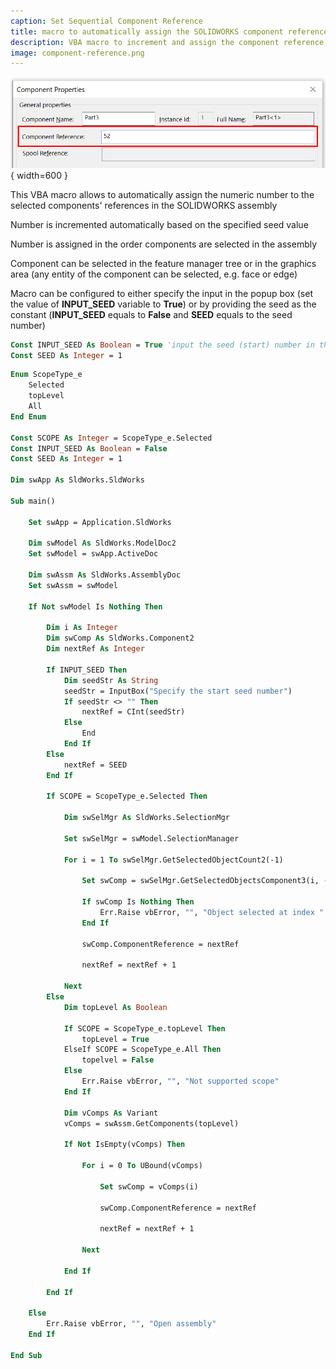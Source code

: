 ```yaml
---
caption: Set Sequential Component Reference
title: macro to automatically assign the SOLIDWORKS component references in a sequential order
description: VBA macro to increment and assign the component reference in sequential order for the selected components based on the seed number
image: component-reference.png
---
```

![Component Reference](component-reference.png){ width=600 }

This VBA macro allows to automatically assign the numeric number to the selected components' references in the SOLIDWORKS assembly

Number is incremented automatically based on the specified seed value

Number is assigned in the order components are selected in the assembly

Component can be selected in the feature manager tree or in the graphics area (any entity of the component can be selected, e.g. face or edge)

Macro can be configured to either specify the input in the popup box (set the value of **INPUT_SEED** variable to **True**) or by providing the seed as the constant (**INPUT_SEED** equals to **False** and **SEED** equals to the seed number)

~~~ vb
Const INPUT_SEED As Boolean = True 'input the seed (start) number in the input box upon running the macro
Const SEED As Integer = 1
~~~

~~~ vb
Enum ScopeType_e
    Selected
    topLevel
    All
End Enum

Const SCOPE As Integer = ScopeType_e.Selected
Const INPUT_SEED As Boolean = False
Const SEED As Integer = 1

Dim swApp As SldWorks.SldWorks

Sub main()

    Set swApp = Application.SldWorks
        
    Dim swModel As SldWorks.ModelDoc2
    Set swModel = swApp.ActiveDoc
    
    Dim swAssm As SldWorks.AssemblyDoc
    Set swAssm = swModel
    
    If Not swModel Is Nothing Then
        
        Dim i As Integer
        Dim swComp As SldWorks.Component2
        Dim nextRef As Integer
        
        If INPUT_SEED Then
            Dim seedStr As String
            seedStr = InputBox("Specify the start seed number")
            If seedStr <> "" Then
                nextRef = CInt(seedStr)
            Else
                End
            End If
        Else
            nextRef = SEED
        End If
        
        If SCOPE = ScopeType_e.Selected Then
        
            Dim swSelMgr As SldWorks.SelectionMgr
        
            Set swSelMgr = swModel.SelectionManager
            
            For i = 1 To swSelMgr.GetSelectedObjectCount2(-1)
            
                Set swComp = swSelMgr.GetSelectedObjectsComponent3(i, -1)
                
                If swComp Is Nothing Then
                    Err.Raise vbError, "", "Object selected at index " & i & " does not belong to component"
                End If
                
                swComp.ComponentReference = nextRef
                
                nextRef = nextRef + 1
                
            Next
        Else
            Dim topLevel As Boolean
            
            If SCOPE = ScopeType_e.topLevel Then
                topLevel = True
            ElseIf SCOPE = ScopeType_e.All Then
                topelvel = False
            Else
                Err.Raise vbError, "", "Not supported scope"
            End If
            
            Dim vComps As Variant
            vComps = swAssm.GetComponents(topLevel)
            
            If Not IsEmpty(vComps) Then
                
                For i = 0 To UBound(vComps)
            
                    Set swComp = vComps(i)
                    
                    swComp.ComponentReference = nextRef
                    
                    nextRef = nextRef + 1
                
                Next
                
            End If
            
        End If
        
    Else
        Err.Raise vbError, "", "Open assembly"
    End If
    
End Sub
~~~

